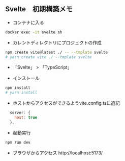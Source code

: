 
## Svelte　初期構築メモ

* コンテナに入る

```bash
docker exec -it svelte sh
```

* カレントディレクトリにプロジェクトの作成

```bash
npm create vite@latest ./ -- --tmplate svelte
# yarn create vite ./ --tmplate svelte
```

* 「Svelte」 > 「TypeScript」

* インストール

```bash
npm install
# yarn install
```

* ホストからアクセスができるようvite.config.tsに追記

```js
  server: {
    host: true
  },
```

* 起動実行

```bash
npm run dev
```

* ブラウザからアクセス
http://localhost:5173/
